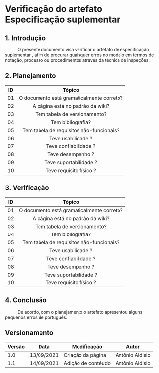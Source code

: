 # Verificação do artefato Especificação suplementar

## 1. Introdução
<p style="text-indent: 40px; align="justify">
O presente documento visa verificar o artefato de <a herf = "/2021.1-Caixa_Tem/Modelagem/Especificacao//">especificação suplementar </a>, afim de procurar quaisquer erros no modelo em termos de notação, processo ou procedimentos atraves da técnica de inspeçōes.
</p>

## 2. Planejamento 

| ID| Tópico |
|:--:|:--:|
| 01 | O documento está gramaticalmente correto? |
| 02 | A página está no padrão da wiki? |
| 03 | Tem tabela de versionamento? |
| 04 | Tem bibliografia? |
| 05 | Tem tabela de requisitos não-funcionais? | 
| 06 | Teve usabilidade ? |
| 07 | Teve confiabilidade ? |
| 08 | Teve desempenho ? |
| 09 | Teve suportabilidade ? |
| 10 | Teve requisito físico ? |

## 3. Verificação
| ID| Tópico |
|:--:|:--:|
| 01 | O documento está gramaticalmente correto? |(&#10006) | 
| 02 | A página está no padrão da wiki? |(&#10004) | 
| 03 | Tem tabela de versionamento? |(&#10004) | 
| 04 | Tem bibliografia? |(&#10004) | 
| 05 | Tem tabela de requisitos não-funcionais? | (&#10004) | 
| 06 | Teve usabilidade ? |(&#10004) | 
| 07 | Teve confiabilidade ? |(&#10004) | 
| 08 | Teve desempenho ? |(&#10004) | 
| 09 | Teve suportabilidade ? |(&#10004) | 
| 10 | Teve requisito físico ? |(&#10004) | 


## 4. Conclusão
<p style="text-indent: 40px; align="justify">
De acordo, com o planejamento o artefato  apresentou alguns pequenos erros de português.
</p>

## Versionamento
<center>

| Versão | Data | Modificação | Autor |
|--|--|--|--|
| 1.0 | 13/09/2021 | Criação da página | Antônio Aldisio |
| 1.1 | 14/09/2021 | Adição de contéudo | Antônio Aldisio |

</center>